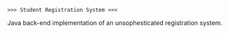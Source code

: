 	
	>>> Student Registration System <<<

Java back-end implementation of an unsophesticated registration system.

